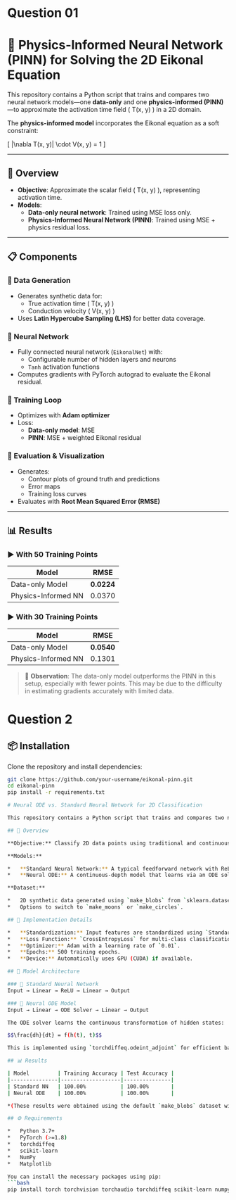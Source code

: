 # Question 01
# 🧠 Physics-Informed Neural Network (PINN) for Solving the 2D Eikonal Equation

This repository contains a Python script that trains and compares two neural network models—one **data-only** and one **physics-informed (PINN)**—to approximate the activation time field \( T(x, y) \) in a 2D domain.

The **physics-informed model** incorporates the Eikonal equation as a soft constraint:

\[
\|\nabla T(x, y)\| \cdot V(x, y) = 1
\]

---

## 📌 Overview

- **Objective**: Approximate the scalar field \( T(x, y) \), representing activation time.
- **Models**: 
  - **Data-only neural network**: Trained using MSE loss only.
  - **Physics-Informed Neural Network (PINN)**: Trained using MSE + physics residual loss.

---

## 📋 Components

### 🔹 Data Generation

- Generates synthetic data for:
  - True activation time \( T(x, y) \)
  - Conduction velocity \( V(x, y) \)
- Uses **Latin Hypercube Sampling (LHS)** for better data coverage.

### 🔹 Neural Network

- Fully connected neural network (`EikonalNet`) with:
  - Configurable number of hidden layers and neurons
  - `Tanh` activation functions
- Computes gradients with PyTorch autograd to evaluate the Eikonal residual.

### 🔹 Training Loop

- Optimizes with **Adam optimizer**
- Loss:
  - **Data-only model**: MSE
  - **PINN**: MSE + weighted Eikonal residual

### 🔹 Evaluation & Visualization

- Generates:
  - Contour plots of ground truth and predictions
  - Error maps
  - Training loss curves
- Evaluates with **Root Mean Squared Error (RMSE)**

---

## 📊 Results

### ▶️ With 50 Training Points

| Model               | RMSE     |
|--------------------|----------|
| Data-only Model     | **0.0224** |
| Physics-Informed NN | 0.0370   |

### ▶️ With 30 Training Points

| Model               | RMSE     |
|--------------------|----------|
| Data-only Model     | **0.0540** |
| Physics-Informed NN | 0.1301   |

> 📌 **Observation**: The data-only model outperforms the PINN in this setup, especially with fewer points. This may be due to the difficulty in estimating gradients accurately with limited data.

# Question 2

## 📦 Installation

Clone the repository and install dependencies:

```bash
git clone https://github.com/your-username/eikonal-pinn.git
cd eikonal-pinn
pip install -r requirements.txt

# Neural ODE vs. Standard Neural Network for 2D Classification

This repository contains a Python script that trains and compares two neural network models—one Standard Feedforward Neural Network and one Neural Ordinary Differential Equation (Neural ODE) model—on synthetic 2D classification tasks using scikit-learn datasets.

## 📌 Overview

**Objective:** Classify 2D data points using traditional and continuous-depth neural models.

**Models:**

*   **Standard Neural Network:** A typical feedforward network with ReLU activation.
*   **Neural ODE:** A continuous-depth model that learns via an ODE solver using the adjoint method for memory efficiency.

**Dataset:**

*   2D synthetic data generated using `make_blobs` from `sklearn.datasets` (default).
*   Options to switch to `make_moons` or `make_circles`.

## 🔧 Implementation Details

*   **Standardization:** Input features are standardized using `StandardScaler`.
*   **Loss Function:** `CrossEntropyLoss` for multi-class classification.
*   **Optimizer:** Adam with a learning rate of `0.01`.
*   **Epochs:** 500 training epochs.
*   **Device:** Automatically uses GPU (CUDA) if available.

## 🧪 Model Architecture

### 🔹 Standard Neural Network
Input → Linear → ReLU → Linear → Output

### 🔸 Neural ODE Model
Input → Linear → ODE Solver → Linear → Output

The ODE solver learns the continuous transformation of hidden states:

$$\frac{dh}{dt} = f(h(t), t)$$

This is implemented using `torchdiffeq.odeint_adjoint` for efficient backpropagation.

## 📊 Results

| Model         | Training Accuracy | Test Accuracy |
|---------------|-------------------|---------------|
| Standard NN   | 100.00%           | 100.00%       |
| Neural ODE    | 100.00%           | 100.00%       |

*(These results were obtained using the default `make_blobs` dataset with specific parameters. Performance may vary with other datasets or configurations.)*

## ⚙️ Requirements

*   Python 3.7+
*   PyTorch (>=1.8)
*   torchdiffeq
*   scikit-learn
*   NumPy
*   Matplotlib

You can install the necessary packages using pip:
```bash
pip install torch torchvision torchaudio torchdiffeq scikit-learn numpy matplotlib
